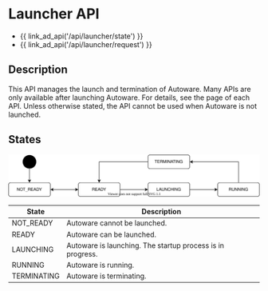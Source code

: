 # Launcher API

- {{ link_ad_api('/api/launcher/state') }}
- {{ link_ad_api('/api/launcher/request') }}

## Description

This API manages the launch and termination of Autoware. Many APIs are only available after launching Autoware.
For details, see the page of each API. Unless otherwise stated, the API cannot be used when Autoware is not launched.

## States

![launcher-state](./state.drawio.svg)

| State       | Description                                                |
| ----------- | ---------------------------------------------------------- |
| NOT_READY   | Autoware cannot be launched.                               |
| READY       | Autoware can be launched.                                  |
| LAUNCHING   | Autoware is launching. The startup process is in progress. |
| RUNNING     | Autoware is running.                                       |
| TERMINATING | Autoware is terminating.                                   |
